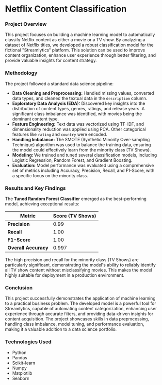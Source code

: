 # Netflix Content Classification

### Project Overview

This project focuses on building a machine learning model to automatically classify Netflix content as either a movie or a TV show. By analyzing a dataset of Netflix titles, we developed a robust classification model for the fictional "Streamlytics" platform. This solution can be used to improve content organization, enhance user experience through better filtering, and provide valuable insights for content strategy.

### Methodology

The project followed a standard data science pipeline:

- **Data Cleaning and Preprocessing:** Handled missing values, converted data types, and cleaned the textual data in the `description` column.
- **Exploratory Data Analysis (EDA):** Discovered key insights into the distribution of content types, genres, ratings, and release years. A significant class imbalance was identified, with movies being the dominant content type.
- **Feature Engineering:** Text data was vectorized using TF-IDF, and dimensionality reduction was applied using PCA. Other categorical features like `rating` and `country` were encoded.
- **Handling Imbalance:** The SMOTE (Synthetic Minority Over-sampling Technique) algorithm was used to balance the training data, ensuring the model could effectively learn from the minority class (TV Shows).
- **Modeling:** We trained and tuned several classification models, including Logistic Regression, Random Forest, and Gradient Boosting.
- **Evaluation:** Model performance was evaluated using a comprehensive set of metrics including Accuracy, Precision, Recall, and F1-Score, with a specific focus on the minority class.

### Results and Key Findings

The **Tuned Random Forest Classifier** emerged as the best-performing model, achieving exceptional results:

| Metric                | Score (TV Shows) |
|-----------------------|------------------|
| **Precision** | 0.99             |
| **Recall** | 1.00             |
| **F1-Score** | 1.00             |
| **Overall Accuracy** | 0.997            |

The high precision and recall for the minority class (TV Shows) are particularly significant, demonstrating the model's ability to reliably identify all TV show content without misclassifying movies. This makes the model highly suitable for deployment in a production environment.

### Conclusion

This project successfully demonstrates the application of machine learning to a practical business problem. The developed model is a powerful tool for Streamlytics, capable of automating content categorization, enhancing user experience through accurate filters, and providing data-driven insights for content acquisition. The project showcases skills in data preprocessing, handling class imbalance, model tuning, and performance evaluation, making it a valuable addition to a data science portfolio.

### Technologies Used

-   Python
-   Pandas
-   Scikit-learn
-   Numpy
-   Matplotlib
-   Seaborn
